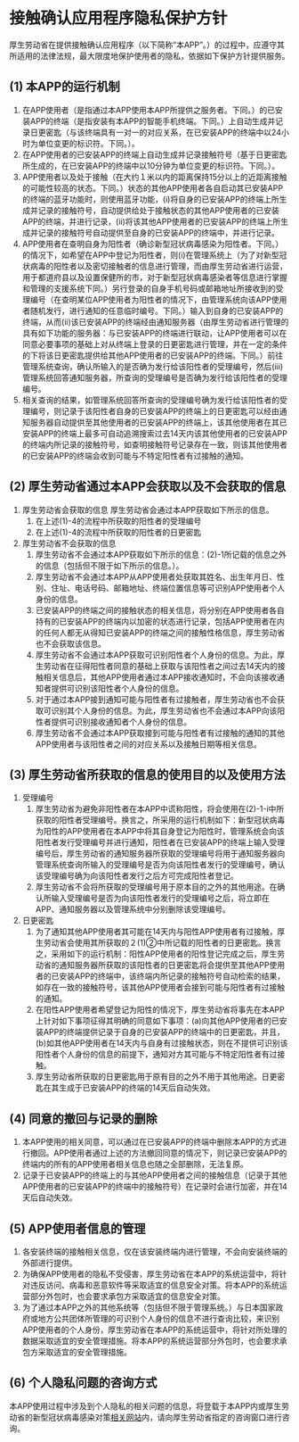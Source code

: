 # 接触确认应用程序隐私保护方针

厚生劳动省在提供接触确认应用程序（以下简称“本APP”。）的过程中，应遵守其所适用的法律法规，最大限度地保护使用者的隐私，依据如下保护方针提供服务。

## (1) 本APP的运行机制
1. 在APP使用者（是指通过本APP使用本APP所提供之服务者。下同。）的已安装APP的终端（是指安装有本APP的智能手机终端。下同。）上自动生成并记录日更密匙（与该终端具有一对一的对应关系，在已安装APP的终端中以24小时为单位变更的标识符。下同。）。
1. 在APP使用者的已安装APP的终端上自动生成并记录接触符号（基于日更密匙所生成的，在已安装APP的终端中以10分钟为单位变更的标识符。下同。）。
1. APP使用者以及处于接触（在大约１米以内的距离保持15分以上的近距离接触的可能性较高的状态。下同。）状态的其他APP使用者各自启动其已安装APP的终端的蓝牙功能时，则使用蓝牙功能，(i)将自身的已安装APP的终端上所生成并记录的接触符号，自动提供给处于接触状态的其他APP使用者的已安装APP的终端，并进行记录，(ii)将该其他APP使用者的已安装APP的终端上所生成并记录的接触符号自动提供至自身的已安装APP的终端中，并进行记录。
1. APP使用者在查明自身为阳性者（确诊新型冠状病毒感染为阳性者。下同。）的情况下，如希望在APP中登记为阳性者，则(i)在管理系统上（为了对新型冠状病毒的阳性者以及密切接触者的信息进行管理，而由厚生劳动省进行运营，用于都道府县以及设置保健所的市，对于新型冠状病毒感染者等信息进行掌握和管理的支援系统下同。）另行登录的自身手机号码或邮箱地址所接收到的受理编号（在查明某位APP使用者为阳性者的情况下，由管理系统向该APP使用者随机发行，进行通知的任意临时编号。下同。）输入到自身的已安装APP的终端，从而(ii)该已安装APP的终端经由通知服务器（由厚生劳动省进行管理的具有如下功能的服务器：与已安装APP的终端进行联动，让APP使用者可以在同意必要事项的基础上对从终端上登录的日更密匙进行管理，并在一定的条件的下将该日更密匙提供给其他APP使用者的已安装APP的终端。下同。）前往管理系统查询，确认所输入的是否确为发行给该阳性者的受理编号，然后(iii)管理系统回答通知服务器，所查询的受理编号是否确为发行给该阳性者的受理编号。
1. 相关查询的结果，如管理系统回答所查询的受理编号确为发行给该阳性者的受理编号，则记录于该阳性者自身的已安装APP的终端上的日更密匙可以经由通知服务器自动提供至其他使用者的已安装APP的终端上，该其他使用者在其已安装APP的终端上最多可自动追溯搜索过去14天内该其他使用者的已安装APP的终端内所记录的接触符号，如查明接触符号记录存在一致，则该其他使用者的已安装APP的终端会收到可能与不特定阳性者有过接触的通知。


## (2) 厚生劳动省通过本APP会获取以及不会获取的信息
1. 厚生劳动省会获取的信息
厚生劳动省会通过本APP获取如下所示的信息。
    1. 在上述(1)-4的流程中所获取的阳性者的受理编号
    1. 在上述(1)-4的流程中所获取的阳性者的日更密匙
1. 厚生劳动省不会获取的信息
    1. 厚生劳动省不会通过本APP获取如下所示的信息：(2)-1所记载的信息之外的信息（包括但不限于如下所示的信息。）。
    1. 厚生劳动省不会通过本APP从APP使用者处获取其姓名、出生年月日、性别、住址、电话号码、邮箱地址、终端位置信息等可识别APP使用者个人身份的信息。
    1. 已安装APP的终端之间的接触状态的相关信息，将分别在APP使用者各自持有的已安装APP的终端内以加密的状态进行记录，包括APP使用者在内的任何人都无从得知已安装APP的终端之间的接触性格信息，厚生劳动省也不会获取该信息。
    1. 厚生劳动省不会通过本APP获取可识别阳性者个人身份的信息。为此，厚生劳动省在征得阳性者同意的基础上获取与该阳性者之间过去14天内的接触相关信息后，其他APP使用者通过本APP接收通知时，不会向该接收通知者提供可识别该阳性者个人身份的信息。
    1. 对于通过本APP接到通知可能与阳性者有过接触者，厚生劳动省也不会获取可识别其个人身份的信息。为此，厚生劳动省也不会通过本APP向该阳性者提供可识别接收通知者个人身份的信息。
    1. 厚生劳动省不会通过本APP获取接到可能与阳性者有过接触的通知的其他APP使用者与该阳性者之间的对应关系以及接触日期等相关信息。

## (3) 厚生劳动省所获取的信息的使用目的以及使用方法
1. 受理编号
    1. 厚生劳动省为避免非阳性者在本APP中谎称阳性，将会使用在(2)-1-i中所获取的阳性者受理编号。换言之，所采用的运行机制如下：新型冠状病毒为阳性的APP使用者在本APP中将其自身登记为阳性时，管理系统会向该阳性者发行受理编号并进行通知，阳性者在已安装APP的终端上输入受理编号后，厚生劳动省的通知服务器所获取的受理编号将用于通知服务器向管理系统查询所输入的受理编号是否为向该阳性者发行的受理编号，确认该受理编号确为向该阳性者发行之后方可完成阳性者登记。
    1. 厚生劳动省不会将所获取的受理编号用于原本目的之外的其他用途。在确认所输入受理编号是否为向该阳性者发行的受理编号之后，将立即在APP、通知服务器以及管理系统中分别删除该受理编号。
1. 日更密匙
    1. 为了通知其他APP使用者其可能在14天内与阳性APP使用者有过接触，厚生劳动省会使用其所获取的２(1)②中所记载的阳性者的日更密匙。换言之，采用如下的运行机制：阳性APP使用者的阳性登记完成之后，厚生劳动省的通知服务器所获取的该阳性者的日更密匙将会提供至其他APP使用者的已安装APP的终端中，该终端内所记录的接触符号自动检索的结果，如存在一致的接触符号，该其他APP使用者会接到可能与阳性者有过接触的通知。
    1. 在阳性APP使用者希望登记为阳性的情况下，厚生劳动省将事先在本APP上针对如下事项征得其明确的同意如下事项：(a)向其他APP使用者的已安装APP的终端提供记录于自身的已安装APP的终端中的日更密匙，并且，(b)如其他APP使用者在14天内与自身有过接触状态，则在不提供可识别该阳性者个人身份的信息的前提下，通知对方其可能与不特定阳性者有过接触。
    1. 厚生劳动省所获取的日更密匙用于原有目的之外不用于其他用途。日更密匙在其生成于已安装APP的终端的14天后自动失效。

## (4) 同意的撤回与记录的删除
1. 本APP使用的相关同意，可以通过在已安装APP的终端中删除本APP的方式进行撤回。APP使用者通过上述的方法撤回同意的情况下，则记录已安装APP的终端内的所有的APP使用者相关信息也随之全部删除，无法复原。
1. 记录于已安装APP的终端上的与其他APP使用者之间的接触信息（记录于其他APP使用者的已安装APP的终端中的接触符号）在记录时会进行加密，并在14天后自动失效。

## (5) APP使用者信息的管理
1. 各安装终端的接触相关信息，仅在该安装终端内进行管理，不会向安装终端的外部进行提供。
1. 为确保APP使用者的隐私不受侵害，厚生劳动省在本APP的系统运营中，将针对违反访问、病毒和恶意软件等采取适宜的信息安全对策。将本APP的系统运营部分外包时，也会要求承包方采取适宜的信息安全对策。
1. 为了通过本APP之外的其他系统等（包括但不限于管理系统。）与日本国家政府或地方公共团体所管理的可识别个人身份的信息不进行查询比较，来识别APP使用者的个人身份，厚生劳动省在本APP的系统运营中，将针对所处理的数据采取适宜的安全管理措施。将本APP的系统运营部分外包时，也会要求承包方采取适宜的安全管理措施。

## (6) 个人隐私问题的咨询方式
本APP使用过程中涉及到个人隐私的相关问题的信息，将登载于本APP内或厚生劳动省的新型冠状病毒感染对策[相关网站](https://www.mhlw.go.jp/stf/seisakunitsuite/chinese_pp_00030.html)内，请向厚生劳动省指定的咨询窗口进行咨询。